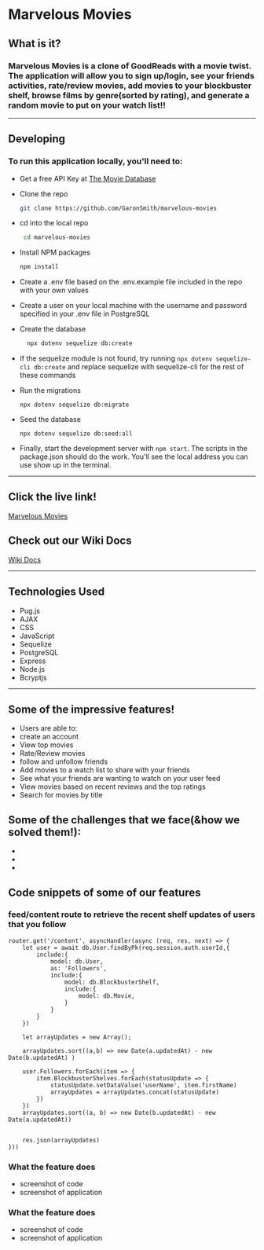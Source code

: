 # Marvelous Movies
## What is it? 
### Marvelous Movies is a clone of GoodReads with a movie twist. The application will allow you to sign up/login, see your friends activities, rate/review movies, add movies to your blockbuster shelf, browse films by genre(sorted by rating), and generate a random movie to put on your watch list!!
***
## Developing
### To run this application locally, you'll need to:
* Get a free API Key at [The Movie Database](https://www.themoviedb.org/)

* Clone the repo
   ```sh
   git clone https://github.com/GaronSmith/marvelous-movies
   ```

* cd into the local repo
   ```sh
    cd marvelous-movies
    ```
* Install NPM packages
   ```sh
   npm install
   ```
* Create a .env file based on the .env.example file included in the repo with your own values

* Create a user on your local machine with the username and password specified in your .env file in PostgreSQL


* Create the database
  ```sh
    npx dotenv sequelize db:create
    ```
 * If the sequelize module is not found, try running ``npx dotenv sequelize-cli db:create`` and replace sequelize with sequelize-cli for the rest of these commands
* Run the migrations
  ```
  npx dotenv sequelize db:migrate
  ```
* Seed the database
  ```
  npx dotenv sequelize db:seed:all
  ```
* Finally, start the development server with `npm start`. The scripts in the package.json should do the work. You'll see the local address you can use show up in the terminal.
*** 
## Click the live link!
  [Marvelous Movies](https://marvelous-movies.herokuapp.com/)
## Check out our Wiki Docs
[Wiki Docs](https://github.com/GaronSmith/marvelous-movies/wiki)
***
## Technologies Used
* Pug.js
* AJAX
* CSS
* JavaScript
* Sequelize
* PostgreSQL
* Express
* Node.js
* Bcryptjs
***
## Some of the impressive features!
* Users are able to:
* create an account
* View top movies
* Rate/Review movies
* follow and unfollow friends
* Add movies to a watch list to share with your friends
* See what your friends are wanting to watch on your user feed
* View movies based on recent reviews and the top ratings
* Search for movies by title




## Some of the challenges that we face(&how we solved them!):
*
*
*

## Code snippets of some of our features
### feed/content route to retrieve the recent shelf updates of users that you follow
```
router.get('/content', asyncHandler(async (req, res, next) => {
    let user = await db.User.findByPk(req.session.auth.userId,{
        include:{
            model: db.User,
            as: 'Followers',
            include:{
                model: db.BlockbusterShelf,
                include:{
                    model: db.Movie,
                }
            }
        }
    })
 
    let arrayUpdates = new Array();
   
    arrayUpdates.sort((a,b) => new Date(a.updatedAt) - new Date(b.updatedAt) )
    
    user.Followers.forEach(item => {
        item.BlockbusterShelves.forEach(statusUpdate => {
            statusUpdate.setDataValue('userName', item.firstName)
            arrayUpdates = arrayUpdates.concat(statusUpdate)
        })
    })
    arrayUpdates.sort((a, b) => new Date(b.updatedAt) - new Date(a.updatedAt))
    

    res.json(arrayUpdates)
}))
```

### What the feature does
* screenshot of code
* screenshot of application
### What the feature does
* screenshot of code
* screenshot of application
